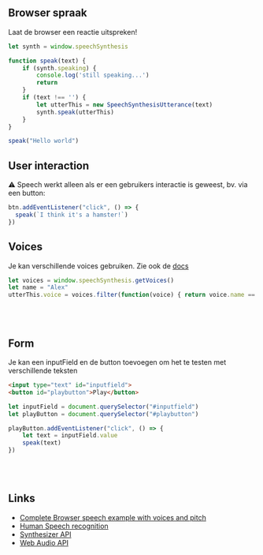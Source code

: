 ## Browser spraak

Laat de browser een reactie uitspreken!

```javascript
let synth = window.speechSynthesis

function speak(text) {
    if (synth.speaking) {
        console.log('still speaking...')
        return
    }
    if (text !== '') {
        let utterThis = new SpeechSynthesisUtterance(text)
        synth.speak(utterThis)
    }
}

speak("Hello world")
```

## User interaction

⚠️ Speech werkt alleen als er een gebruikers interactie is geweest, bv. via een button:

```typescript
btn.addEventListener("click", () => {
  speak(`I think it's a hamster!`)
})
```

## Voices

Je kan verschillende voices gebruiken. Zie ook de [docs](https://developer.mozilla.org/en-US/docs/Web/API/SpeechSynthesis/getVoices)

```typescript
let voices = window.speechSynthesis.getVoices()
let name = "Alex"
utterThis.voice = voices.filter(function(voice) { return voice.name == name; })[0]
```
<br>
<Br>
    
## Form

Je kan een inputField en de button toevoegen om het te testen met verschillende teksten

```html
<input type="text" id="inputfield">
<button id="playbutton">Play</button>
```

```javascript
let inputField = document.querySelector("#inputfield")
let playButton = document.querySelector("#playbutton")

playButton.addEventListener("click", () => {
    let text = inputField.value
    speak(text)
})
```


<br>
<br>

## Links

- [Complete Browser speech example with voices and pitch](https://github.com/mdn/web-speech-api/tree/master/speak-easy-synthesis)
- [Human Speech recognition](https://github.com/mdn/web-speech-api)
- [Synthesizer API](https://developer.mozilla.org/en-US/docs/Web/API/OscillatorNode)
- [Web Audio API](https://developer.mozilla.org/en-US/docs/Web/API/Web_Audio_API)	
